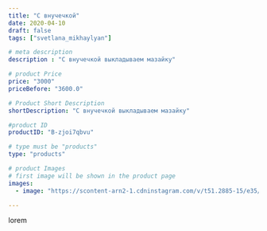 ```yaml
---
title: "С внучечкой"
date: 2020-04-10
draft: false
tags: ["svetlana_mikhaylyan"]

# meta description
description : "С внучечкой выкладываем мазайку"

# product Price
price: "3000"
priceBefore: "3600.0"

# Product Short Description
shortDescription: "С внучечкой выкладываем мазайку"

#product ID
productID: "B-zjoi7qbvu"

# type must be "products"
type: "products"

# product Images
# first image will be shown in the product page
images:
  - image: "https://scontent-arn2-1.cdninstagram.com/v/t51.2885-15/e35/92500260_226532195324987_4957743596200349195_n.jpg?se=7&tp=1&_nc_ht=scontent-arn2-1.cdninstagram.com&_nc_cat=111&_nc_ohc=6SXni2IGXOoAX8fhQFh&ccb=7-4&oh=f1e204d45fee83087042f1e6dff7d45d&oe=6082C637&_nc_sid=86f79a&ig_cache_key=MjI4NDMyNjE1MzkyMjEzMjk3NA%3D%3D.2-ccb7-4"

---
```

lorem
